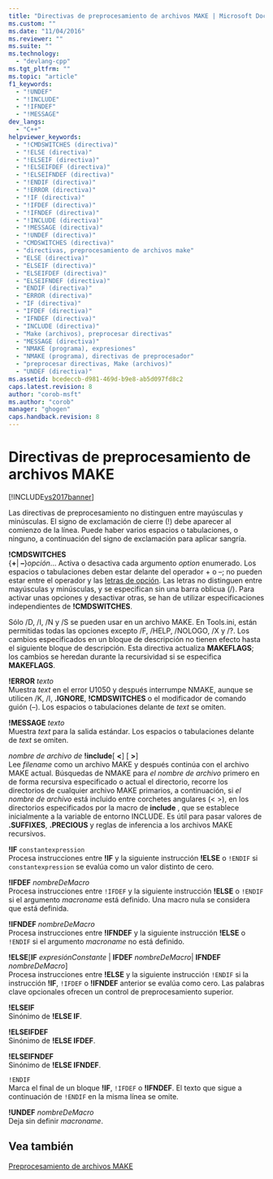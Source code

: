 ```yaml
---
title: "Directivas de preprocesamiento de archivos MAKE | Microsoft Docs"
ms.custom: ""
ms.date: "11/04/2016"
ms.reviewer: ""
ms.suite: ""
ms.technology: 
  - "devlang-cpp"
ms.tgt_pltfrm: ""
ms.topic: "article"
f1_keywords: 
  - "!UNDEF"
  - "!INCLUDE"
  - "!IFNDEF"
  - "!MESSAGE"
dev_langs: 
  - "C++"
helpviewer_keywords: 
  - "!CMDSWITCHES (directiva)"
  - "!ELSE (directiva)"
  - "!ELSEIF (directiva)"
  - "!ELSEIFDEF (directiva)"
  - "!ELSEIFNDEF (directiva)"
  - "!ENDIF (directiva)"
  - "!ERROR (directiva)"
  - "!IF (directiva)"
  - "!IFDEF (directiva)"
  - "!IFNDEF (directiva)"
  - "!INCLUDE (directiva)"
  - "!MESSAGE (directiva)"
  - "!UNDEF (directiva)"
  - "CMDSWITCHES (directiva)"
  - "directivas, preprocesamiento de archivos make"
  - "ELSE (directiva)"
  - "ELSEIF (directiva)"
  - "ELSEIFDEF (directiva)"
  - "ELSEIFNDEF (directiva)"
  - "ENDIF (directiva)"
  - "ERROR (directiva)"
  - "IF (directiva)"
  - "IFDEF (directiva)"
  - "IFNDEF (directiva)"
  - "INCLUDE (directiva)"
  - "Make (archivos), preprocesar directivas"
  - "MESSAGE (directiva)"
  - "NMAKE (programa), expresiones"
  - "NMAKE (programa), directivas de preprocesador"
  - "preprocesar directivas, Make (archivos)"
  - "UNDEF (directiva)"
ms.assetid: bcedeccb-d981-469d-b9e8-ab5d097fd8c2
caps.latest.revision: 8
author: "corob-msft"
ms.author: "corob"
manager: "ghogen"
caps.handback.revision: 8
---
```

# Directivas de preprocesamiento de archivos MAKE
[!INCLUDE[vs2017banner](../assembler/inline/includes/vs2017banner.md)]

Las directivas de preprocesamiento no distinguen entre mayúsculas y minúsculas.  El signo de exclamación de cierre \(\!\) debe aparecer al comienzo de la línea.  Puede haber varios espacios o tabulaciones, o ninguno, a continuación del signo de exclamación para aplicar sangría.  
  
 **\!CMDSWITCHES**  
 {**\+**&#124; **–**}*opción*...  Activa o desactiva cada argumento *option* enumerado.  Los espacios o tabulaciones deben estar delante del operador \+ o –; no pueden estar entre el operador y las [letras de opción](../build/nmake-options.md).  Las letras no distinguen entre mayúsculas y minúsculas, y se especifican sin una barra oblicua \(\/\).  Para activar unas opciones y desactivar otras, se han de utilizar especificaciones independientes de **\!CMDSWITCHES**.  
  
 Sólo \/D, \/I, \/N y \/S se pueden usar en un archivo MAKE.  En Tools.ini, están permitidas todas las opciones excepto \/F, \/HELP, \/NOLOGO, \/X y \/?.  Los cambios especificados en un bloque de descripción no tienen efecto hasta el siguiente bloque de descripción.  Esta directiva actualiza **MAKEFLAGS**; los cambios se heredan durante la recursividad si se especifica **MAKEFLAGS**.  
  
 **\!ERROR**  *texto*  
 Muestra *text* en el error U1050 y después interrumpe NMAKE, aunque se utilicen \/K, \/I, **.IGNORE**, **\!CMDSWITCHES** o el modificador de comando guión \(–\).  Los espacios o tabulaciones delante de *text* se omiten.  
  
 **\!MESSAGE**  *texto*  
 Muestra *text* para la salida estándar.  Los espacios o tabulaciones delante de *text* se omiten.  
  
 *nombre de archivo de* **\!include**\[ **\<**\] \[ **\>**\]  
 Lee *filename* como un archivo MAKE y después continúa con el archivo MAKE actual.  Búsquedas de NMAKE para *el nombre de archivo* primero en de forma recursiva especificado o actual el directorio, recorre los directorios de cualquier archivo MAKE primarios, a continuación, si *el nombre de archivo* está incluido entre corchetes angulares \(\< \>\), en los directorios especificados por la macro de **include** , que se establece inicialmente a la variable de entorno INCLUDE.  Es útil para pasar valores de **.SUFFIXES**, **.PRECIOUS** y reglas de inferencia a los archivos MAKE recursivos.  
  
 **\!IF**  `constantexpression`  
 Procesa instrucciones entre **\!IF** y la siguiente instrucción **\!ELSE** o `!ENDIF` si `constantexpression` se evalúa como un valor distinto de cero.  
  
 **\!IFDEF**  *nombreDeMacro*  
 Procesa instrucciones entre `!IFDEF` y la siguiente instrucción **\!ELSE** o `!ENDIF` si el argumento *macroname* está definido.  Una macro nula se considera que está definida.  
  
 **\!IFNDEF**  *nombreDeMacro*  
 Procesa instrucciones entre **\!IFNDEF** y la siguiente instrucción **\!ELSE** o `!ENDIF` si el argumento *macroname* no está definido.  
  
 **\!ELSE**\[**IF** *expresiónConstante* &#124; **IFDEF** *nombreDeMacro*&#124; **IFNDEF** *nombreDeMacro*\]  
 Procesa instrucciones entre **\!ELSE** y la siguiente instrucción `!ENDIF` si la instrucción **\!IF**, `!IFDEF` o **\!IFNDEF** anterior se evalúa como cero.  Las palabras clave opcionales ofrecen un control de preprocesamiento superior.  
  
 **\!ELSEIF**  
 Sinónimo de **\!ELSE IF**.  
  
 **\!ELSEIFDEF**  
 Sinónimo de **\!ELSE IFDEF**.  
  
 **\!ELSEIFNDEF**  
 Sinónimo de **\!ELSE IFNDEF**.  
  
 `!ENDIF`  
 Marca el final de un bloque **\!IF**, `!IFDEF` o **\!IFNDEF**.  El texto que sigue a continuación de `!ENDIF` en la misma línea se omite.  
  
 **\!UNDEF**  *nombreDeMacro*  
 Deja sin definir *macroname*.  
  
## Vea también  
 [Preprocesamiento de archivos MAKE](../build/makefile-preprocessing.md)